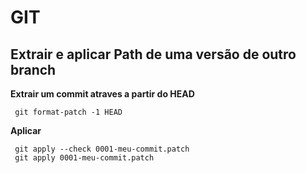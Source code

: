 # GIT


## Extrair e aplicar Path de uma versão de outro branch

**Extrair um commit atraves a partir do HEAD**

```
 git format-patch -1 HEAD
 ```
 
**Aplicar**

```
 git apply --check 0001-meu-commit.patch
 git apply 0001-meu-commit.patch
 ```
